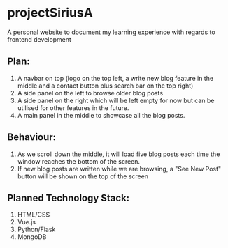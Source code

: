 # projectSiriusA
A personal website to document my learning experience with regards to frontend development

## Plan:
1. A navbar on top (logo on the top left, a write new blog feature in the middle and a contact button plus search bar on the top right)
2. A side panel on the left to browse older blog posts
3. A side panel on the right which will be left empty for now but can be utilised for other features in the future.
4. A main panel in the middle to showcase all the blog posts.

## Behaviour:
1. As we scroll down the middle, it will load five blog posts each time the window reaches the bottom of the screen.
2. If new blog posts are written while we are browsing, a "See New Post" button will be shown on the top of the screen

## Planned Technology Stack:
1. HTML/CSS
2. Vue.js
3. Python/Flask
4. MongoDB
